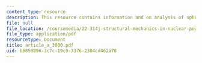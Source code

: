 ```yaml
---
content_type: resource
description: This resource contains information and on analysis of spherical shells.
file: null
file_location: /coursemedia/22-314j-structural-mechanics-in-nuclear-power-technology-fall-2006/b68508963c7c19c933762304cd462a78_article_a_3000.pdf
file_type: application/pdf
resourcetype: Document
title: article_a_3000.pdf
uid: b6850896-3c7c-19c9-3376-2304cd462a78
---
```

